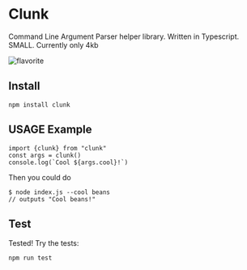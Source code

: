 # Clunk

Command Line Argument Parser helper library.
Written in Typescript.
SMALL. Currently only 4kb

![flavorite](https://raw.githubusercontent.com/patomation/clunk/master/patrick-star.png)

## Install

```
npm install clunk
```

## USAGE Example

```JS
import {clunk} from "clunk"
const args = clunk()
console.log(`Cool ${args.cool}!`)
```

Then you could do

```
$ node index.js --cool beans
// outputs "Cool beans!"
```

## Test

Tested!
Try the tests:

```
npm run test
```
